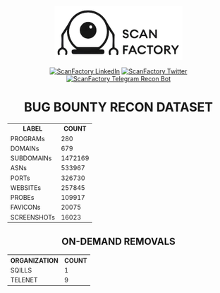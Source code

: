 <div align='center'><p><a href='https://in.scanfactory.io'><img src='scanfactory.png' alt='ScanFactory'></a><div id='badges'><a href='https://www.linkedin.com/company/scanfactory-io'><img src='https://img.shields.io/badge/LinkedIn-black?style=for-the-badge&logo=linkedin&logoColor=white' alt='ScanFactory LinkedIn'/></a> <a href='https://twitter.com/scanfactory_io'><img src='https://img.shields.io/badge/Twitter-black?style=for-the-badge&logo=twitter&logoColor=white' alt='ScanFactory Twitter'/></a><br><a href='https://t.me/scanfactorybot'><img src='https://img.shields.io/badge/Telegram Recon Bot-black?style=for-the-badge&logo=telegram&logoColor=white' alt='ScanFactory Telegram Recon Bot'/></a></div><h1>BUG BOUNTY RECON DATASET</h1><table>
<tr><th>LABEL</th><th>COUNT</th></tr>
<tr><td>PROGRAMs</td><td>280</td></tr>
<tr><td>DOMAINs</td><td>679</td></tr>
<tr><td>SUBDOMAINs</td><td>1472169</td></tr>
<tr><td>ASNs</td><td>533967</td></tr>
<tr><td>PORTs</td><td>326730</td></tr>
<tr><td>WEBSITEs</td><td>257845</td></tr>
<tr><td>PROBEs</td><td>109917</td></tr>
<tr><td>FAVICONs</td><td>20075</td></tr>
<tr><td>SCREENSHOTs</td><td>16023</td></tr>
</table></p><h2>ON-DEMAND REMOVALS</h2><table><tr><th>ORGANIZATION</th><th>COUNT</th><tr><td>SQILLS</td><td>1</td><tr><td>TELENET</td><td>9</td></table></div>
